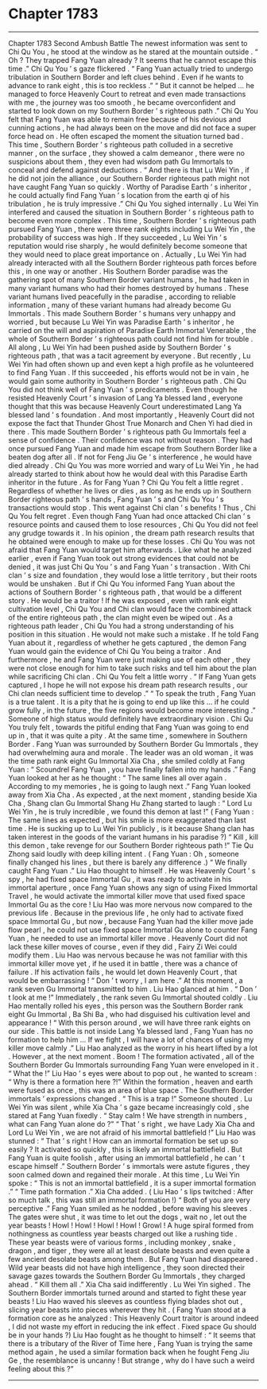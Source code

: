 
# Chapter 1783


---

Chapter 1783 Second Ambush Battle
The newest information was sent to Chi Qu You , he stood at the window as he stared at the mountain outside .
“ Oh ? They trapped Fang Yuan already ? It seems that he cannot escape this time .” Chi Qu You ’ s gaze flickered .
“ Fang Yuan actually tried to undergo tribulation in Southern Border and left clues behind . Even if he wants to advance to rank eight , this is too reckless .”
“ But it cannot be helped … he managed to force Heavenly Court to retreat and even made transactions with me , the journey was too smooth , he became overconfident and started to look down on my Southern Border ’ s righteous path .”
Chi Qu You felt that Fang Yuan was able to remain free because of his devious and cunning actions , he had always been on the move and did not face a super force head on . He often escaped the moment the situation turned bad .
This time , Southern Border ’ s righteous path colluded in a secretive manner , on the surface , they showed a calm demeanor , there were no suspicions about them , they even had wisdom path Gu Immortals to conceal and defend against deductions .
“ And there is that Lu Wei Yin , if he did not join the alliance , our Southern Border righteous path might not have caught Fang Yuan so quickly . Worthy of Paradise Earth ’ s inheritor , he could actually find Fang Yuan ’ s location from the earth qi of his tribulation , he is truly impressive .”
Chi Qu You sighed internally .
Lu Wei Yin interfered and caused the situation in Southern Border ’ s righteous path to become even more complex .
This time , Southern Border ’ s righteous path pursued Fang Yuan , there were three rank eights including Lu Wei Yin , the probability of success was high .
If they succeeded , Lu Wei Yin ’ s reputation would rise sharply , he would definitely become someone that they would need to place great importance on .
Actually , Lu Wei Yin had already interacted with all the Southern Border righteous path forces before this , in one way or another .
His Southern Border paradise was the gathering spot of many Southern Border variant humans , he had taken in many variant humans who had their homes destroyed by humans .
These variant humans lived peacefully in the paradise , according to reliable information , many of these variant humans had already become Gu Immortals .
This made Southern Border ’ s humans very unhappy and worried , but because Lu Wei Yin was Paradise Earth ’ s inheritor , he carried on the will and aspiration of Paradise Earth Immortal Venerable , the whole of Southern Border ’ s righteous path could not find him for trouble .
All along , Lu Wei Yin had been pushed aside by Southern Border ’ s righteous path , that was a tacit agreement by everyone .
But recently , Lu Wei Yin had often shown up and even kept a high profile as he volunteered to find Fang Yuan . If this succeeded , his efforts would not be in vain , he would gain some authority in Southern Border ’ s righteous path .
Chi Qu You did not think well of Fang Yuan ’ s predicaments .
Even though he resisted Heavenly Court ’ s invasion of Lang Ya blessed land , everyone thought that this was because Heavenly Court underestimated Lang Ya blessed land ’ s foundation .
And most importantly , Heavenly Court did not expose the fact that Thunder Ghost True Monarch and Chen Yi had died in there .
This made Southern Border ’ s righteous path Gu Immortals feel a sense of confidence .
Their confidence was not without reason .
They had once pursued Fang Yuan and made him escape from Southern Border like a beaten dog after all . If not for Feng Jiu Ge ’ s interference , he would have died already .
Chi Qu You was more worried and wary of Lu Wei Yin , he had already started to think about how he would deal with this Paradise Earth inheritor in the future .
As for Fang Yuan ?
Chi Qu You felt a little regret .
Regardless of whether he lives or dies , as long as he ends up in Southern Border righteous path ’ s hands , Fang Yuan ’ s and Chi Qu You ’ s transactions would stop .
This went against Chi clan ’ s benefits !
Thus , Chi Qu You felt regret .
Even though Fang Yuan had once attacked Chi clan ’ s resource points and caused them to lose resources , Chi Qu You did not feel any grudge towards it .
In his opinion , the dream path research results that he obtained were enough to make up for these losses .
Chi Qu You was not afraid that Fang Yuan would target him afterwards .
Like what he analyzed earlier , even if Fang Yuan took out strong evidences that could not be denied , it was just Chi Qu You ’ s and Fang Yuan ’ s transaction .
With Chi clan ’ s size and foundation , they would lose a little territory , but their roots would be unshaken .
But if Chi Qu You informed Fang Yuan about the actions of Southern Border ’ s righteous path , that would be a different story .
He would be a traitor !
If he was exposed , even with rank eight cultivation level , Chi Qu You and Chi clan would face the combined attack of the entire righteous path , the clan might even be wiped out .
As a righteous path leader , Chi Qu You had a strong understanding of his position in this situation .
He would not make such a mistake .
If he told Fang Yuan about it , regardless of whether he gets captured , the demon Fang Yuan would gain the evidence of Chi Qu You being a traitor .
And furthermore , he and Fang Yuan were just making use of each other , they were not close enough for him to take such risks and tell him about the plan while sacrificing Chi clan .
Chi Qu You felt a little worry .
“ If Fang Yuan gets captured , I hope he will not expose his dream path research results , our Chi clan needs sufficient time to develop .”
“ To speak the truth , Fang Yuan is a true talent . It is a pity that he is going to end up like this … if he could grow fully , in the future , the five regions would become more interesting .”
Someone of high status would definitely have extraordinary vision .
Chi Qu You truly felt , towards the pitiful ending that Fang Yuan was going to end up in , that it was quite a pity .
At the same time , somewhere in Southern Border .
Fang Yuan was surrounded by Southern Border Gu Immortals , they had overwhelming aura and morale .
The leader was an old woman , it was the time path rank eight Gu Immortal Xia Cha , she smiled coldly at Fang Yuan : “ Scoundrel Fang Yuan , you have finally fallen into my hands .”
Fang Yuan looked at her as he thought : “ The same lines all over again . According to my memories , he is going to laugh next .”
Fang Yuan looked away from Xia Cha .
As expected , at the next moment , standing beside Xia Cha , Shang clan Gu Immortal Shang Hu Zhang started to laugh : “ Lord Lu Wei Yin , he is truly incredible , we found this demon at last !”
( Fang Yuan : The same lines as expected , but his smile is more exaggerated than last time . He is sucking up to Lu Wei Yin publicly , is it because Shang clan has taken interest in the goods of the variant humans in his paradise ?)
“ Kill , kill this demon , take revenge for our Southern Border righteous path !” Tie Qu Zhong said loudly with deep killing intent .
( Fang Yuan : Oh , someone finally changed his lines , but there is barely any difference .)
“ We finally caught Fang Yuan .” Liu Hao thought to himself . He was Heavenly Court ’ s spy , he had fixed space Immortal Gu , it was ready to activate in his immortal aperture , once Fang Yuan shows any sign of using Fixed Immortal Travel , he would activate the immortal killer move that used fixed space Immortal Gu as the core !
Liu Hao was more nervous now compared to the previous life .
Because in the previous life , he only had to activate fixed space Immortal Gu , but now , because Fang Yuan had the killer move jade flow pearl , he could not use fixed space Immortal Gu alone to counter Fang Yuan , he needed to use an immortal killer move .
Heavenly Court did not lack these killer moves of course , even if they did , Fairy Zi Wei could modify them .
Liu Hao was nervous because he was not familiar with this immortal killer move yet , if he used it in battle , there was a chance of failure .
If his activation fails , he would let down Heavenly Court , that would be embarrassing !
“ Don ’ t worry , I am here .” At this moment , a rank seven Gu Immortal transmitted to him .
Liu Hao glanced at him .
“ Don ’ t look at me !” Immediately , the rank seven Gu Immortal shouted coldly .
Liu Hao mentally rolled his eyes , this person was the Southern Border rank eight Gu Immortal , Ba Shi Ba , who had disguised his cultivation level and appearance !
“ With this person around , we will have three rank eights on our side . This battle is not inside Lang Ya blessed land , Fang Yuan has no formation to help him … If we fight , I will have a lot of chances of using my killer move calmly .” Liu Hao analyzed as the worry in his heart lifted by a lot .
However , at the next moment .
Boom !
The formation activated , all of the Southern Border Gu Immortals surrounding Fang Yuan were enveloped in it .
“ What the !” Liu Hao ’ s eyes were about to pop out , he wanted to scream : “ Why is there a formation here ?!”
Within the formation , heaven and earth were fused as once , this was an area of blue space .
The Southern Border immortals ’ expressions changed .
“ This is a trap !” Someone shouted .
Lu Wei Yin was silent , while Xia Cha ’ s gaze became increasingly cold , she stared at Fang Yuan fixedly .
“ Stay calm ! We have strength in numbers , what can Fang Yuan alone do ?”
“ That ’ s right , we have Lady Xia Cha and Lord Lu Wei Yin , we are not afraid of his immortal battlefield !”
Liu Hao was stunned : “ That ’ s right ! How can an immortal formation be set up so easily ? It activated so quickly , this is likely an immortal battlefield . But Fang Yuan is quite foolish , after using an immortal battlefield , he can ’ t escape himself .”
Southern Border ’ s immortals were astute figures , they soon calmed down and regained their morale .
At this time , Lu Wei Yin spoke : “ This is not an immortal battlefield , it is a super immortal formation .”
“ Time path formation .” Xia Cha added .
( Liu Hao ’ s lips twitched : After so much talk , this was still an immortal formation !)
“ Both of you are very perceptive .” Fang Yuan smiled as he nodded , before waving his sleeves .
The gates were shut , it was time to let out the dogs , wait no , let out the year beasts !
Howl ! Howl ! Howl ! Howl ! Growl !
A huge spiral formed from nothingness as countless year beasts charged out like a rushing tide .
These year beasts were of various forms , including monkey , snake , dragon , and tiger , they were all at least desolate beasts and even quite a few ancient desolate beasts among them .
But Fang Yuan had disappeared .
Wild year beasts did not have high intelligence , they soon directed their savage gazes towards the Southern Border Gu Immortals , they charged ahead .
“ Kill them all .” Xia Cha said indifferently .
Lu Wei Yin sighed .
The Southern Border immortals turned around and started to fight these year beasts !
Liu Hao waved his sleeves as countless flying blades shot out , slicing year beasts into pieces wherever they hit .
( Fang Yuan stood at a formation core as he analyzed : This Heavenly Court traitor is around indeed , I did not waste my effort in reducing the ink effect . Fixed space Gu should be in your hands ?)
Liu Hao fought as he thought to himself : “ It seems that there is a tributary of the River of Time here , Fang Yuan is trying the same method again , he used a similar formation back when he fought Feng Jiu Ge , the resemblance is uncanny ! But strange , why do I have such a weird feeling about this ?”

---

